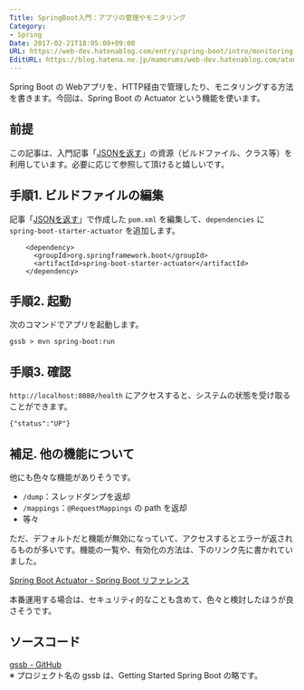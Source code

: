```yaml
---
Title: SpringBoot入門：アプリの管理やモニタリング
Category:
- Spring
Date: 2017-02-21T18:05:00+09:00
URL: https://web-dev.hatenablog.com/entry/spring-boot/intro/monitoring-app
EditURL: https://blog.hatena.ne.jp/mamorums/web-dev.hatenablog.com/atom/entry/10328749687179108828
---
```


Spring Boot の Webアプリを、HTTP経由で管理したり、モニタリングする方法を書きます。今回は、Spring Boot の Actuator という機能を使います。


## 前提
この記事は、入門記事「[JSONを返す](/entry/spring-boot/intro/response-json)」の資源（ビルドファイル、クラス等）を利用しています。必要に応じて参照して頂けると嬉しいです。


## 手順1. ビルドファイルの編集
記事「[JSONを返す](/entry/spring-boot/intro/response-json)」で作成した `pom.xml` を編集して、`dependencies` に `spring-boot-starter-actuator` を追加します。

```
    <dependency>
      <groupId>org.springframework.boot</groupId>
      <artifactId>spring-boot-starter-actuator</artifactId>
    </dependency>
```


## 手順2. 起動
次のコマンドでアプリを起動します。

```
gssb > mvn spring-boot:run
```


## 手順3. 確認
`http://localhost:8080/health` にアクセスすると、システムの状態を受け取ることができます。

```
{"status":"UP"}
```

## 補足. 他の機能について
他にも色々な機能がありそうです。

- `/dump`：スレッドダンプを返却
- `/mappings`：`@RequestMappings` の path を返却
- 等々

ただ、デフォルトだと機能が無効になっていて、アクセスするとエラーが返されるものが多いです。機能の一覧や、有効化の方法は、下のリンク先に書かれていました。

[Spring Boot Actuator - Spring Boot リファレンス](http://docs.spring.io/spring-boot/docs/current/reference/htmlsingle/#production-ready)

本番運用する場合は、セキュリティ的なことも含めて、色々と検討したほうが良さそうです。


## ソースコード
[gssb - GitHub](https://github.com/mamorum/blog/tree/master/code/gssb)  
※ プロジェクト名の gssb は、Getting Started Spring Boot の略です。
